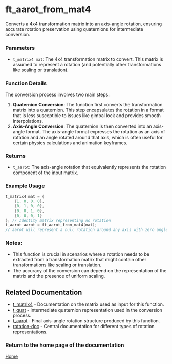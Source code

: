 # ft_aarot_from_mat4
Converts a 4x4 transformation matrix into an axis-angle rotation, ensuring accurate rotation preservation using quaternions for intermediate conversion.

### Parameters
- `t_matrix4 mat`: The 4x4 transformation matrix to convert. This matrix is assumed to represent a rotation (and potentially other transformations like scaling or translation).

### Function Details
The conversion process involves two main steps:
1. **Quaternion Conversion**: The function first converts the transformation matrix into a quaternion. This step encapsulates the rotation in a format that is less susceptible to issues like gimbal lock and provides smooth interpolations.
2. **Axis-Angle Conversion**: The quaternion is then converted into an axis-angle format. The axis-angle format expresses the rotation as an axis of rotation and an angle rotated around that axis, which is often useful for certain physics calculations and animation keyframes.

### Returns
- `t_aarot`: The axis-angle rotation that equivalently represents the rotation component of the input matrix.

### Example Usage
```c
t_matrix4 mat = {
    {1, 0, 0, 0},
    {0, 1, 0, 0},
    {0, 0, 1, 0},
    {0, 0, 0, 1}
}; // Identity matrix representing no rotation
t_aarot aarot = ft_aarot_from_mat4(mat);
// aarot will represent a null rotation around any axis with zero angle
```

### Notes:
- This function is crucial in scenarios where a rotation needs to be extracted from a transformation matrix that might contain other transformations like scaling or translation.
- The accuracy of the conversion can depend on the representation of the matrix and the presence of uniform scaling.

## Related Documentation
- [t_matrix4](../../matrix/matrix4/t_matrix4.md) - Documentation on the matrix used as input for this function.
- [t_quat](../quaternion/t_quat.md) - Intermediate quaternion representation used in the conversion process.
- [t_aarot](./t_aarot.md) - Final axis-angle rotation structure produced by this function.
- [rotation-doc](../rotation-doc.md) - Central documentation for different types of rotation representations.

### Return to the home page of the documentation
[Home](../../home.md)
